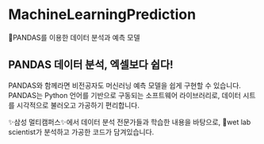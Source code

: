 # MachineLearningPrediction
🐼PANDAS를 이용한 데이터 분석과 예측 모델

## PANDAS 데이터 분석, 엑셀보다 쉽다! 
PANDAS와 함께라면 비전공자도 머신러닝 예측 모델을 쉽게 구현할 수 있습니다.  
PANDAS는 Python 언어를 기반으로 구동되는 소프트웨어 라이브러리로, 데이터 시트를 시각적으로 불러오고 가공하기 편리합니다.

✨삼성 멀티캠퍼스✨에서 데이터 분석 전문가들과 학습한 내용을 바탕으로, 🔬wet lab scientist가 분석하고 가공한 코드가 담겨있습니다.
